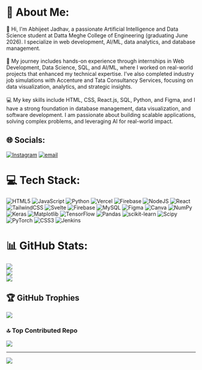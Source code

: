 # 💫 About Me:
👋 Hi, I'm Abhijeet Jadhav, a passionate Artificial Intelligence and Data Science student at Datta Meghe College of Engineering (graduating June 2026). I specialize in web development, AI/ML, data analytics, and database management.<br><br>🚀 My journey includes hands-on experience through internships in Web Development, Data Science, SQL, and AI/ML, where I worked on real-world projects that enhanced my technical expertise. I’ve also completed industry job simulations with Accenture and Tata Consultancy Services, focusing on data visualization, analytics, and strategic insights.<br><br>💻 My key skills include HTML, CSS, React.js, SQL, Python, and Figma, and I have a strong foundation in database management, data visualization, and software development. I am passionate about building scalable applications, solving complex problems, and leveraging AI for real-world impact.


## 🌐 Socials:
[![Instagram](https://img.shields.io/badge/Instagram-%23E4405F.svg?logo=Instagram&logoColor=white)](https://instagram.com/__.__.abhijeet.__.__) [![email](https://img.shields.io/badge/Email-D14836?logo=gmail&logoColor=white)](mailto:jadhavabhijeet2024@gmail.com) 

# 💻 Tech Stack:
![HTML5](https://img.shields.io/badge/html5-%23E34F26.svg?style=for-the-badge&logo=html5&logoColor=white) ![JavaScript](https://img.shields.io/badge/javascript-%23323330.svg?style=for-the-badge&logo=javascript&logoColor=%23F7DF1E) ![Python](https://img.shields.io/badge/python-3670A0?style=for-the-badge&logo=python&logoColor=ffdd54) ![Vercel](https://img.shields.io/badge/vercel-%23000000.svg?style=for-the-badge&logo=vercel&logoColor=white) ![Firebase](https://img.shields.io/badge/firebase-%23039BE5.svg?style=for-the-badge&logo=firebase) ![NodeJS](https://img.shields.io/badge/node.js-6DA55F?style=for-the-badge&logo=node.js&logoColor=white) ![React](https://img.shields.io/badge/react-%2320232a.svg?style=for-the-badge&logo=react&logoColor=%2361DAFB) ![TailwindCSS](https://img.shields.io/badge/tailwindcss-%2338B2AC.svg?style=for-the-badge&logo=tailwind-css&logoColor=white) ![Svelte](https://img.shields.io/badge/svelte-%23f1413d.svg?style=for-the-badge&logo=svelte&logoColor=white) ![Firebase](https://img.shields.io/badge/firebase-a08021?style=for-the-badge&logo=firebase&logoColor=ffcd34) ![MySQL](https://img.shields.io/badge/mysql-4479A1.svg?style=for-the-badge&logo=mysql&logoColor=white) ![Figma](https://img.shields.io/badge/figma-%23F24E1E.svg?style=for-the-badge&logo=figma&logoColor=white) ![Canva](https://img.shields.io/badge/Canva-%2300C4CC.svg?style=for-the-badge&logo=Canva&logoColor=white) ![NumPy](https://img.shields.io/badge/numpy-%23013243.svg?style=for-the-badge&logo=numpy&logoColor=white) ![Keras](https://img.shields.io/badge/Keras-%23D00000.svg?style=for-the-badge&logo=Keras&logoColor=white) ![Matplotlib](https://img.shields.io/badge/Matplotlib-%23ffffff.svg?style=for-the-badge&logo=Matplotlib&logoColor=black) ![TensorFlow](https://img.shields.io/badge/TensorFlow-%23FF6F00.svg?style=for-the-badge&logo=TensorFlow&logoColor=white) ![Pandas](https://img.shields.io/badge/pandas-%23150458.svg?style=for-the-badge&logo=pandas&logoColor=white) ![scikit-learn](https://img.shields.io/badge/scikit--learn-%23F7931E.svg?style=for-the-badge&logo=scikit-learn&logoColor=white) ![Scipy](https://img.shields.io/badge/SciPy-%230C55A5.svg?style=for-the-badge&logo=scipy&logoColor=%white) ![PyTorch](https://img.shields.io/badge/PyTorch-%23EE4C2C.svg?style=for-the-badge&logo=PyTorch&logoColor=white) ![CSS3](https://img.shields.io/badge/css3-%231572B6.svg?style=for-the-badge&logo=css3&logoColor=white) ![Jenkins](https://img.shields.io/badge/jenkins-%232C5263.svg?style=for-the-badge&logo=jenkins&logoColor=white)
# 📊 GitHub Stats:
![](https://github-readme-stats.vercel.app/api?username=Abhijeet0120&theme=dark&hide_border=false&include_all_commits=false&count_private=false)<br/>
![](https://nirzak-streak-stats.vercel.app/?user=Abhijeet0120&theme=dark&hide_border=false)<br/>
![](https://github-readme-stats.vercel.app/api/top-langs/?username=Abhijeet0120&theme=dark&hide_border=false&include_all_commits=false&count_private=false&layout=compact)

## 🏆 GitHub Trophies
![](https://github-profile-trophy.vercel.app/?username=Abhijeet0120&theme=cobalt&no-frame=false&no-bg=false&margin-w=4)

### 🔝 Top Contributed Repo
![](https://github-contributor-stats.vercel.app/api?username=Abhijeet0120&limit=5&theme=dark&combine_all_yearly_contributions=true)

---
[![](https://visitcount.itsvg.in/api?id=Abhijeet0120&icon=0&color=0)](https://visitcount.itsvg.in)

<!-- Proudly created with GPRM ( https://gprm.itsvg.in ) -->
